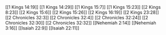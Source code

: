 [[1 Kings 14:19]]
[[1 Kings 14:29]]
[[1 Kings 15:7]]
[[1 Kings 15:23]]
[[2 Kings 8:23]]
[[2 Kings 15:6]]
[[2 Kings 15:26]]
[[2 Kings 16:19]]
[[2 Kings 23:28]]
[[2 Chronicles 32:3]]
[[2 Chronicles 32:4]]
[[2 Chronicles 32:24]]
[[2 Chronicles 32:30]]
[[2 Chronicles 32:32]]
[[Nehemiah 2:14]]
[[Nehemiah 3:16]]
[[Isaiah 22:9]]
[[Isaiah 22:11]]
